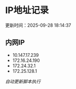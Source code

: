 # IP地址记录

更新时间：2025-09-28 18:14:37
## 内网IP
- 10.147.17.239
- 172.16.24.190
- 172.24.32.1
- 172.25.128.1

*自动更新脚本执行*          